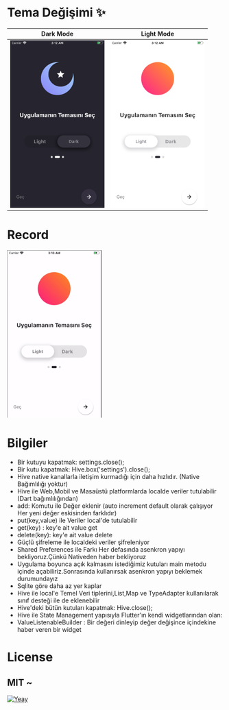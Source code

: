 # Tema Değişimi ✨

Dark Mode | Light Mode
------------ | -------------
<img src="https://github.com/harunayyildiz/theme_change/blob/master/lib/screen_dark.png" alt="Dark Mode" width="220" height="391"> | <img src="https://github.com/harunayyildiz/theme_change/blob/master/lib/screen_light.png" alt="Light Mode" width="220" height="391">

# Record
<img src="https://github.com/harunayyildiz/theme_change/blob/master/lib/Theme_change_record.gif" alt="Splash" width="220" height="391">

# Bilgiler

* Bir kutuyu kapatmak: settings.close();
* Bir kutu kapatmak: Hive.box('settings').close();
* Hive native kanallarla iletişim kurmadığı için daha hızlıdır. (Native Bağımlılığı yoktur)
* Hive ile Web,Mobil ve Masaüstü platformlarda localde veriler tutulabilir (Dart bağımlılığından)
* add: Komutu ile Değer eklenir (auto increment default olarak çalışıyor Her yeni değer eskisinden farklıdır)
* put(key,value) ile Veriler local'de tutulabilir
* get(key) : key'e ait value get
* delete(key): key'e ait value delete
* Güçlü şifreleme ile localdeki veriler şifreleniyor
* Shared Preferences ile Farkı Her defasında  asenkron yapıyı bekliyoruz.Çünkü Nativeden haber bekliyoruz
* Uygulama boyunca açık kalmasını istediğimiz kutuları main metodu içinde açabiliriz.Sonrasında kullanırsak asenkron yapıyı beklemek durumundayız
* Sqlite göre daha az yer kaplar
* Hive ile local'e  Temel Veri tiplerini,List,Map ve TypeAdapter kullanılarak sınıf desteği ile de eklenebilir
* Hive'deki bütün kutuları kapatmak: Hive.close();
* Hive ile State Management yapısıyla Flutter'ın kendi widgetlarından olan:
* ValueListenableBuilder<box> : Bir değeri dinleyip değer değişince içindekine haber veren bir widget

# License 
## MIT ~
<p><a target="_blank" rel="noopener noreferrer" href="https://camo.githubusercontent.com/4b8724b99a8519c22d968e1e441f3623f645adb89e7dde5fd467f679da96ae69/68747470733a2f2f6d65646961312e67697068792e636f6d2f6d656469612f5a486a53587a526b55575457452f3230302e676966"><img src="https://camo.githubusercontent.com/4b8724b99a8519c22d968e1e441f3623f645adb89e7dde5fd467f679da96ae69/68747470733a2f2f6d65646961312e67697068792e636f6d2f6d656469612f5a486a53587a526b55575457452f3230302e676966" alt="Yeay" data-canonical-src="https://media1.giphy.com/media/ZHjSXzRkUWTWE/200.gif" style="max-width:100%;"></a></p>
